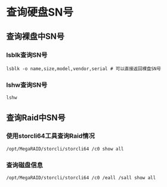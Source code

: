 # 查询硬盘SN号

## 查询裸盘中SN号

### lsblk查询SN号

```shell
lsblk -o name,size,model,vendor,serial # 可以直接返回裸盘SN号
```

### lshw查询SN号

```shell
lshw
```

## 查询Raid中SN号

### 使用storcli64工具查询Raid情况

```shell
/opt/MegaRAID/storcli/storcli64 /c0 show all
```

### 查询磁盘信息

```shell
/opt/MegaRAID/storcli/storcli64 /c0 /eall /sall show all
```
